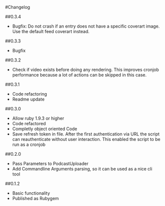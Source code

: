 #Changelog

##0.3.4
* Bugfix: Do not crash if an entry does not have a specific coverart image. Use the default feed coverart instead.

##0.3.3
* Bugfix

##0.3.2
* Check if video exists before doing any rendering. This improves cronjob performance because a lot of actions can be skipped in this case.

##0.3.1
* Code refactoring
* Readme update

##0.3.0
* Allow ruby 1.9.3 or higher
* Code refactored
* Completly object oriented Code
* Save refresh token in file. After the first authentication via URL the script can reauthenticate without user interaction. This enabled the script to be run as a cronjob

##0.2.0
* Pass Parameters to PodcastUploader
* Add Commandline Arguments parsing, so it can be used as a nice cli tool

##0.1.2
* Basic functionality
* Published as Rubygem